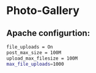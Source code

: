 # Photo-Gallery

## Apache configurtion:
```bash
file_uploads = On
post_max_size = 100M
upload_max_filesize = 100M
max_file_uploads=1000
```